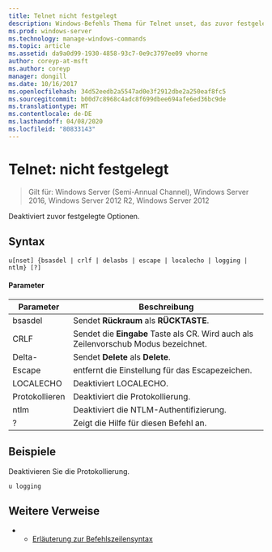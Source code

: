 ```yaml
---
title: Telnet nicht festgelegt
description: Windows-Befehls Thema für Telnet unset, das zuvor festgelegte Optionen deaktiviert.
ms.prod: windows-server
ms.technology: manage-windows-commands
ms.topic: article
ms.assetid: da9a0d99-1930-4858-93c7-0e9c3797ee09 vhorne
author: coreyp-at-msft
ms.author: coreyp
manager: dongill
ms.date: 10/16/2017
ms.openlocfilehash: 34d52eedb2a5547ad0e3f2912dbe2a250eaf8fc5
ms.sourcegitcommit: b00d7c8968c4adc8f699dbee694afe6ed36bc9de
ms.translationtype: MT
ms.contentlocale: de-DE
ms.lasthandoff: 04/08/2020
ms.locfileid: "80833143"
---
```

# <a name="telnet-unset"></a>Telnet: nicht festgelegt

>Gilt für: Windows Server (Semi-Annual Channel), Windows Server 2016, Windows Server 2012 R2, Windows Server 2012

Deaktiviert zuvor festgelegte Optionen.   

## <a name="syntax"></a>Syntax  
```  
u[nset] {bsasdel | crlf | delasbs | escape | localecho | logging | ntlm} [?]  
```  
#### <a name="parameters"></a>Parameter  
|Parameter|Beschreibung|  
|-------|--------|  
|bsasdel|Sendet **Rückraum** als **RÜCKTASTE**.|  
|CRLF|Sendet die **Eingabe** Taste als CR. Wird auch als Zeilenvorschub Modus bezeichnet.|  
|Delta-|Sendet **Delete** als **Delete**.|  
|Escape|entfernt die Einstellung für das Escapezeichen.|  
|LOCALECHO|Deaktiviert LOCALECHO.|  
|Protokollieren|Deaktiviert die Protokollierung.|  
|ntlm|Deaktiviert die NTLM-Authentifizierung.|  
|?|Zeigt die Hilfe für diesen Befehl an.|  
## <a name="examples"></a><a name=BKMK_Examples></a>Beispiele  
Deaktivieren Sie die Protokollierung.  
```  
u logging  
```  
## <a name="additional-references"></a>Weitere Verweise  
-   - [Erläuterung zur Befehlszeilensyntax](command-line-syntax-key.md)  
